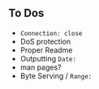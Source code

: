 
To Dos
------
- `Connection: close`
- DoS protection
- Proper Readme
- Outputting `Date:`
- man pages?
- Byte Serving / `Range:`


